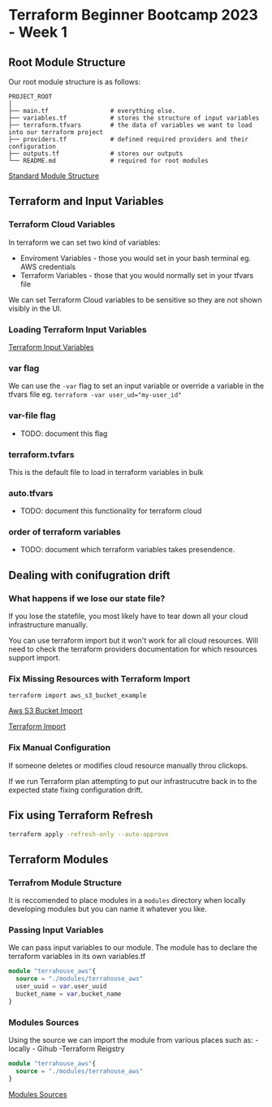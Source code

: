 # Terraform Beginner Bootcamp 2023 - Week 1

## Root Module Structure

Our root module structure is as follows:

```
PROJECT_ROOT
│
├── main.tf                 # everything else.
├── variables.tf            # stores the structure of input variables
├── terraform.tfvars        # the data of variables we want to load into our terraform project
├── providers.tf            # defined required providers and their configuration
├── outputs.tf              # stores our outputs
└── README.md               # required for root modules
```

[Standard Module Structure](https://developer.hashicorp.com/terraform/language/modules/develop/structure)

## Terraform and Input Variables

### Terraform Cloud Variables

In terraform we can set two kind of variables:
- Enviroment Variables - those you would set in your bash terminal eg. AWS credentials
- Terraform Variables - those that you would normally set in your tfvars file

We can set Terraform Cloud variables to be sensitive so they are not shown visibly in the UI.

### Loading Terraform Input Variables

[Terraform Input Variables](https://developer.hashicorp.com/terraform/language/values/variables)

### var flag
We can use the `-var` flag to set an input variable or override a variable in the tfvars file eg. `terraform -var user_ud="my-user_id"`

### var-file flag

- TODO: document this flag

### terraform.tvfars

This is the default file to load in terraform variables in bulk

### auto.tfvars

- TODO: document this functionality for terraform cloud

### order of terraform variables

- TODO: document which terraform variables takes presendence.


## Dealing with conifugration drift

### What happens if we lose our state file?

If you lose the statefile, you most likely have to tear down all your cloud infrastructure manually.

You can use terraform import but it won't work for all cloud resources. Will need to check the terraform providers documentation for which resources support import. 

### Fix Missing Resources with Terraform Import

`terraform import aws_s3_bucket_example`

[Aws S3 Bucket Import](https://registry.terraform.io/providers/hashicorp/aws/latest/docs/resources/s3_bucket#import)

[Terraform Import](https://developer.hashicorp.com/terraform/cli/import)

### Fix Manual Configuration

If someone deletes or modifies cloud resource manually throu clickops.

If we run Terraform plan attempting to put our infrastrucutre back in to the expected state fixing configuration drift.

## Fix using Terraform Refresh

```sh
terraform apply -refresh-only --auto-approve
```

## Terraform Modules

### Terrafrom Module Structure

It is reccomended to place modules in a `modules` directory when locally developing modules but you can name it whatever you like.

### Passing Input Variables

We can pass input variables to our module.
The module has to declare the terraform variables in its own variables.tf

```tf
module "terrahouse_aws"{
  source = "./modules/terrahouse_aws"
  user_uuid = var.user_uuid
  bucket_name = var.bucket_name
}
```
### Modules Sources

Using the source we can import the module from various places such as:
    - locally
    - Gihub
    -Terraform Reigstry
```tf
module "terrahouse_aws"{
  source = "./modules/terrahouse_aws"
}
```

[Modules Sources](https://developer.hashicorp.com/terraform/language/modules/)